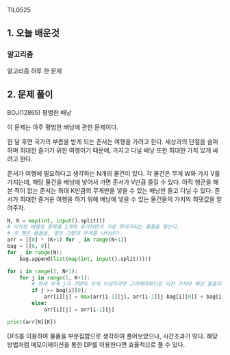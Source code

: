 TIL0525

## 1. 오늘 배운것

### 알고리즘



알고리즘 하루 한 문제

## 2. 문제 풀이

BOJ(12865) 평범한 배낭

이 문제는 아주 평범한 배낭에 관한 문제이다.

한 달 후면 국가의 부름을 받게 되는 준서는 여행을 가려고 한다. 세상과의 단절을 슬퍼하며 최대한 즐기기 위한 여행이기 때문에, 가지고 다닐 배낭 또한 최대한 가치 있게 싸려고 한다.

준서가 여행에 필요하다고 생각하는 N개의 물건이 있다. 각 물건은 무게 W와 가치 V를 가지는데, 해당 물건을 배낭에 넣어서 가면 준서가 V만큼 즐길 수 있다. 아직 행군을 해본 적이 없는 준서는 최대 K만큼의 무게만을 넣을 수 있는 배낭만 들고 다닐 수 있다. 준서가 최대한 즐거운 여행을 하기 위해 배낭에 넣을 수 있는 물건들의 가치의 최댓값을 알려주자.

``````python
N, K = map(int, input().split())
# 이차원 배열로 항목을 1개씩 추가하면서 가장 최대가되는 물품을 찾는다.
# 각 행은 물품을, 열은 가방의 무게를 나타낸다.
arr = [[0] * (K+1) for _ in range(N+1)]
bag = [[0, 0]]
for _ in range(N):
    bag.append(list(map(int, input().split())))

for i in range(1, N+1):
    for j in range(1, K+1):
        # 현재 무게 j가 가방의 무게 이상이라면 고려해야하므로 이전 가치와 해당 물품의 가치를 비교하여 넣는다.
        if j >= bag[i][0]:
            arr[i][j] = max(arr[i-1][j], arr[i-1][j-bag[i][0]] + bag[i][1])
        else:
            arr[i][j] = arr[i-1][j]

print(arr[N][K])
``````

DFS를 이용하여 물품을 부분집합으로 생각하여 풀어보았으나, 시간초과가 떳다. 해당 방법처럼 메모이제이션을 통한 DP를 이용한다면 효율적으로 풀 수 있다.